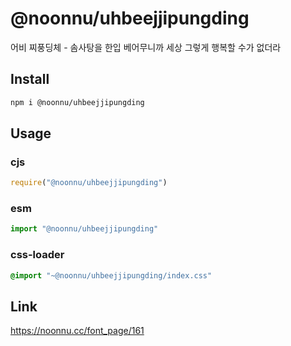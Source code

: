 # @noonnu/uhbeejjipungding
어비 찌풍딩체 - 솜사탕을 한입 베어무니까 세상 그렇게 행복할 수가 없더라

## Install
```sh
npm i @noonnu/uhbeejjipungding
```
## Usage
### cjs
```js
require("@noonnu/uhbeejjipungding")
```
### esm
```js
import "@noonnu/uhbeejjipungding"
```
### css-loader
```css
@import "~@noonnu/uhbeejjipungding/index.css"
```

## Link
https://noonnu.cc/font_page/161